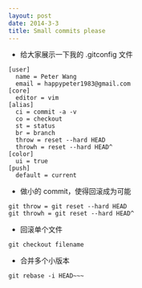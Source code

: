 ```yaml
---
layout: post
date: 2014-3-3
title: Small commits please
---
```

- 给大家展示一下我的 .gitconfig 文件

~~~
[user]
  name = Peter Wang
  email = happypeter1983@gmail.com
[core]
  editor = vim
[alias]
  ci = commit -a -v
  co = checkout
  st = status
  br = branch
  throw = reset --hard HEAD
  throwh = reset --hard HEAD^
[color]
  ui = true
[push]
  default = current
~~~

- 做小的 commit，使得回滚成为可能

~~~
git throw = git reset --hard HEAD
git throwh = git reset --hard HEAD^
~~~

- 回滚单个文件

~~~
git checkout filename
~~~

- 合并多个小版本

~~~
git rebase -i HEAD~~~
~~~


